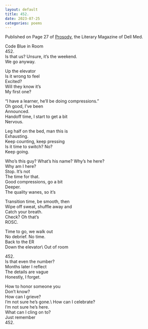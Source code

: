 ```yaml
---
layout: default
title: 452.
date: 2023-07-25
categories: poems
---
```


Published on Page 27 of [Prosody](https://issuu.com/dellmedschool/docs/prosody-magazine-official-4.6.24-edit), the Literary Magazine of Dell Med.

Code Blue in Room\
452.\
Is that us? Unsure, it’s the weekend.\
We go anyway.

Up the elevator\
Is it wrong to feel\
Excited?\
Will they know it’s\
My first one?

“I have a learner, he’ll be doing compressions.”\
Oh good, I’ve been\
Announced.\
Handoff time, I start to get a bit\
Nervous.

Leg half on the bed, man this is\
Exhausting.\
Keep counting, keep pressing\
Is it time to switch? No?\
Keep going.

Who’s this guy? What’s his name? Why’s he here?\
Why am I here?\
Stop. It’s not\
The time for that.\
Good compressions, go a bit\
Deeper.\
The quality wanes, so it’s

Transition time, be smooth, then\
Wipe off sweat, shuffle away and\
Catch your breath.\
Check? Oh that’s\
ROSC.

Time to go, we walk out\
No debrief. No time.\
Back to the ER\
Down the elevator\ 
Out of room

452.\
Is that even the number?\
Months later I reflect\
The details are vague\
Honestly, I forget.

How to honor someone you\
Don’t know?\
How can I grieve?\
I’m not sure he’s gone.\ 
How can I celebrate?\
I’m not sure he’s here.\
What can I cling on to?\
Just remember\
452.